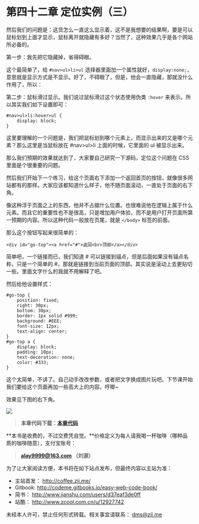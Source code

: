 第四十二章 定位实例（三）
===

然后我们的问题是：这货怎么一直这么显示着，这不是我想要的结果啊，要是可以鼠标划到上面才显示，鼠标离开就隐藏有多好？当然了，这种效果几乎是各个网站所必备的。

第一步：我先把它隐藏掉，省得碍眼。

这个最简单了，给 `#nav>ul>li>ul` 选择器里面加一个属性就好，`display:none;`，意思就是显示方式是不显示。好了，不碍眼了，但是，他会一直隐藏，那就没什么作用了，所以：

第二步：鼠标滑过显示。我们说过鼠标滑过这个状态使用伪类 `:hover` 来表示。所以其实我们如下设置即可：

```
#nav>ul>li:hover>ul {
	display: block;
}
```

这里要理解的一个问题是，我们把鼠标划到哪个元素上，而显示出来的又是哪个元素？那么这里是当鼠标放在 #nav>ul>li 上面的时候，它里面的 ul 被显示出来。

那么我们预期的效果就达到了，大家要自己研究一下源码，定位这个问题在 CSS 里面是个很重要的问题。

然后我们开始下一个练习，给这个页面右下添加一个返回首页的按钮，就像很多网站都有的那样。大家应该都知道什么样子，他不随页面滚动，一直处于页面的右下角。

像这种浮于页面之上的东西，他并不占据什么位置。也很难说他在逻辑上属于什么元素。而且它的重要性也不是很高，只是增加用户体验，而不是用户打开页面所第一预期的内容。所以这种代码一般放在页尾，就是 `</body>` 标签的前面。

那么这个按钮写起来很简单的：

```
<div id="go-top"><a href="#">返回<br>顶部</a></div>
```

简单吧，一个链接而已，我们知道 # 可以链接到锚点，但是后面如果没有锚点名称，只是一个简单的 #，那就是链接到当前页面的顶部。其实说是滚动上去更贴切一些。里面文字什么的我就不用解释了吧。

然后给他设置样式：

```
#go-top {
	position: fixed;
	right: 30px;
	bottom: 30px;
	border: 1px solid #999;
	background: #EEE;
	font-size: 12px;
	text-align: center;
}
#go-top a {
	display: block;
	padding: 10px;
	text-decoration: none;
	color: #333;
}
```

这个太简单，不讲了。自己动手改改参数，或者把文字换成图片玩吧。下节课开始我们要给这个页面再加一些高大上的内容，哼唧~

效果见下图的右下角。

![](http://coffee.zji.me/imgs/42-1.png)

> **本章代码下载：[本章代码](http://coffee.zji.me/show-code/42.zip)**

**本书是收费的，不过交费凭自觉。**价格定义为每人请我喝一杯咖啡（哪种品质的咖啡随意），支付宝账号：

> **alay9999@163.com  （刘源）**

为了让大家阅读方便，本书将在如下站点发布，但最终内容以主站为准：

* 主站首发： http://coffee.zji.me/
* Gitbook: http://codeme.gitbooks.io/easy-web-code-book/
* 简书： http://www.jianshu.com/users/d37eaf3de0ff
* 站酷： http://www.zcool.com.cn/u/12927742

未经本人许可，禁止任何形式转载。相关事宜请联系： dms@zji.me